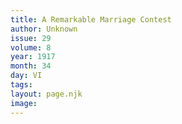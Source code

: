 ```yaml
---
title: A Remarkable Marriage Contest
author: Unknown
issue: 29
volume: 8
year: 1917
month: 34
day: VI
tags:
layout: page.njk
image:
---
```





